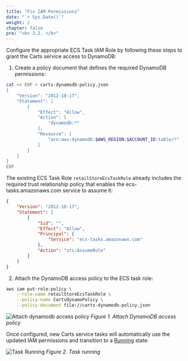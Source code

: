 ```yaml
---
title: "Fix IAM Permissions"
date: "`r Sys.Date()`"
weight: 2
chapter: false
pre: "<b> 3.2. </b>"
---
```


Configure the appropriate ECS Task IAM Role by following these steps to grant the Carts service access to DynamoDB:

1. Create a policy document that defines the required DynamoDB permissions:
```bash
cat << EOF > carts-dynamodb-policy.json
{
    "Version": "2012-10-17",
    "Statement": [
        {
            "Effect": "Allow",
            "Action": [
                "dynamodb:*"
            ],
            "Resource": [
                "arn:aws:dynamodb:$AWS_REGION:$ACCOUNT_ID:table/*"
            ]
        }
    ]
}
EOF
```

The existing ECS Task Role `retailStoreEcsTaskRole` already includes the required trust relationship policy that enables the ecs-tasks.amazonaws.com service to assume it:

```json
{
    "Version": "2012-10-17",
    "Statement": [
        {
            "Sid": "",
            "Effect": "Allow",
            "Principal": {
                "Service": "ecs-tasks.amazonaws.com"
            },
            "Action": "sts:AssumeRole"
        }
    ]
}
```

2. Attach the DynamoDB access policy to the ECS task role:

```bash
aws iam put-role-policy \
    --role-name retailStoreEcsTaskRole \
    --policy-name CartsDynamoPolicy \
    --policy-document file://carts-dynamodb-policy.json
```

![Attach dynamodb access policy](/images/3-iam-roles/3.2-fix-iam-permissions/image.png)
*Figure 1. Attach DynamoDB access policy*

Once configured, new Carts service tasks will automatically use the updated IAM permissions and transition to a [Running](https://console.aws.amazon.com/ecs/v2/clusters/retail-store-ecs-cluster/services/carts/tasks) state:

![Task Running](/images/3-iam-roles/3.2-fix-iam-permissions/image-1.png)
*Figure 2. Task running*